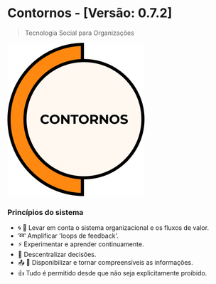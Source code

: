 <!-- TODO: Update title -->
<h1 id="cover-heading">
  Contornos - [Versão: 0.7.2]
</h1>

>  Tecnologia Social para Organizações

![Contornos Logotipo](./assets/logo.png)

### Princípios do sistema
- :cyclone: :dizzy:  Levar em conta o sistema organizacional e os fluxos de valor.
- :loop: Amplificar 'loops de feedback'.
- :zap: Experimentar e aprender continuamente. 
- :high_brightness: Descentralizar decisões. 
- :outbox_tray: :loudspeaker: Disponibilizar e tornar compreensíveis as informações.
- :thumbsup: Tudo é permitido desde que não seja explicitamente proibido.
